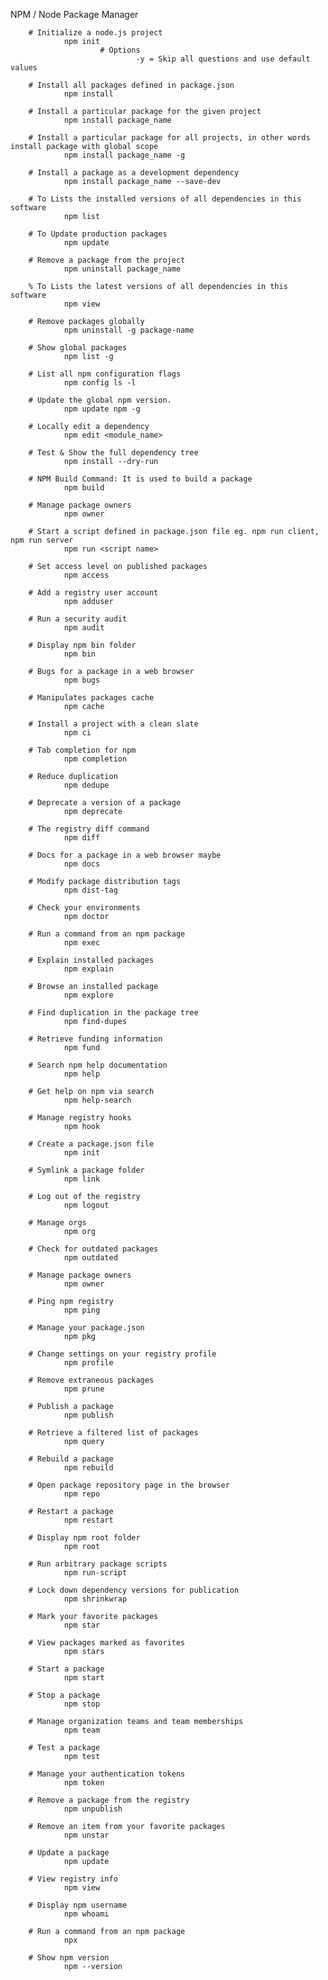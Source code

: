 NPM / Node Package Manager

        # Initialize a node.js project
                npm init
                        # Options 
                                -y = Skip all questions and use default values

        # Install all packages defined in package.json
                npm install 

        # Install a particular package for the given project
                npm install package_name

        # Install a particular package for all projects, in other words install package with global scope
                npm install package_name -g

        # Install a package as a development dependency
                npm install package_name --save-dev

        # To Lists the installed versions of all dependencies in this software
                npm list
                
        # To Update production packages
                npm update

        # Remove a package from the project
                npm uninstall package_name

        % To Lists the latest versions of all dependencies in this software
                npm view
                
        # Remove packages globally
                npm uninstall -g package-name        

        # Show global packages    
                npm list -g

        # List all npm configuration flags
                npm config ls -l

        # Update the global npm version.
                npm update npm -g

        # Locally edit a dependency
                npm edit <module_name>

        # Test & Show the full dependency tree 
                npm install --dry-run
        
        # NPM Build Command: It is used to build a package
                npm build

        # Manage package owners  
                npm owner

        # Start a script defined in package.json file eg. npm run client, npm run server
                npm run <script name>

        # Set access level on published packages 
                npm access

        # Add a registry user account
                npm adduser

        # Run a security audit
                npm audit

        # Display npm bin folder
                npm bin

        # Bugs for a package in a web browser
                npm bugs

        # Manipulates packages cache
                npm cache

        # Install a project with a clean slate
                npm ci

        # Tab completion for npm
                npm completion

        # Reduce duplication
                npm dedupe

        # Deprecate a version of a package
                npm deprecate

        # The registry diff command
                npm diff

        # Docs for a package in a web browser maybe
                npm docs

        # Modify package distribution tags
                npm dist-tag

        # Check your environments
                npm doctor

        # Run a command from an npm package
                npm exec

        # Explain installed packages
                npm explain

        # Browse an installed package
                npm explore

        # Find duplication in the package tree
                npm find-dupes

        # Retrieve funding information
                npm fund

        # Search npm help documentation
                npm help

        # Get help on npm via search
                npm help-search

        # Manage registry hooks
                npm hook

        # Create a package.json file
                npm init

        # Symlink a package folder
                npm link

        # Log out of the registry
                npm logout

        # Manage orgs
                npm org

        # Check for outdated packages
                npm outdated

        # Manage package owners
                npm owner

        # Ping npm registry
                npm ping

        # Manage your package.json
                npm pkg

        # Change settings on your registry profile
                npm profile

        # Remove extraneous packages
                npm prune

        # Publish a package
                npm publish

        # Retrieve a filtered list of packages
                npm query

        # Rebuild a package
                npm rebuild

        # Open package repository page in the browser
                npm repo

        # Restart a package
                npm restart

        # Display npm root folder
                npm root

        # Run arbitrary package scripts
                npm run-script

        # Lock down dependency versions for publication
                npm shrinkwrap

        # Mark your favorite packages
                npm star

        # View packages marked as favorites
                npm stars

        # Start a package
                npm start

        # Stop a package
                npm stop

        # Manage organization teams and team memberships
                npm team

        # Test a package
                npm test

        # Manage your authentication tokens
                npm token

        # Remove a package from the registry
                npm unpublish

        # Remove an item from your favorite packages
                npm unstar

        # Update a package
                npm update

        # View registry info
                npm view

        # Display npm username
                npm whoami

        # Run a command from an npm package
                npx
                
        # Show npm version
                npm --version
